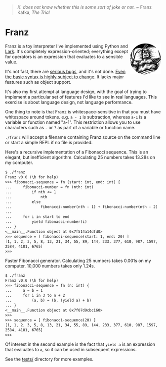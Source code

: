 > _K. does not know whether this is some sort of joke or not._ ~ Franz Kafka, _The Trial_

# Franz
<img align="right" width="100" height="100" src="https://github.com/cwells/franz/blob/master/franz.png">

Franz is a toy interpreter I've implemented using Python and [Lark](https://github.com/erezsh/lark). It's completely
expression-oriented; everything except for operators is an expression that evaluates to a sensible value. 

It's not fast, there are [serious bugs](https://github.com/cwells/franz/issues/1), and it's not done. [Even the basic 
syntax is highly subject to change](https://github.com/cwells/franz/issues/2). It lacks major features 
such as object support.

It's also my first attempt at language design, with the goal of trying to implement a particular set of features 
I'd like to see in real languages. This exercise is about language design, not language performance.

One thing to note is that Franz is whitespace-sensitive in that you must have whitespace around tokens.
e.g. `a - 1` is subtraction, whereas `a-1` is a variable or function named "a-1". This restriction allows
you to use characters such as `-` or `?` as part of a variable or function name.

`./franz` will accept a filename containing Franz source on the command line or 
start a simple REPL if no file is provided.

Here's a recursive implementation of a Fibonacci sequence. This is an elegant, but inefficient algorithm. 
Calculating 25 numbers takes 13.28s on my computer. 

```
$ ./franz 
Franz v0.0 (\h for help)
>>> fibonacci-sequence = fn (start: int, end: int) {
...     fibonacci-number = fn (nth: int)
...         if nth <= 1
...             nth
...         else
...             fibonacci-number(nth - 1) + fibonacci-number(nth - 2)
... 
...     for i in start to end
...         yield fibonacci-number(i)
... }
<__main__.Function object at 0x7f514a14dfd0>
>>> sequence = [ fibonacci-sequence(start: 1, end: 20) ]
[1, 1, 2, 3, 5, 8, 13, 21, 34, 55, 89, 144, 233, 377, 610, 987, 1597, 2584, 4181, 6765]
>>> 
```

Faster Fibonacci generator. Calculating 25 numbers takes 0.001s on my computer. 10,000 numbers takes only 1.24s.
```
$ ./franz 
Franz v0.0 (\h for help)
>>> fibonacci-sequence = fn (n: int) {
...     a = b = 1
...     for i in 3 to n + 2
...         (a, b) = (b, (yield a) + b)
... }
<__main__.Function object at 0x7f07d9cbc160>
>>> 
>>> sequence = [ fibonacci-sequence(20) ]
[1, 1, 2, 3, 5, 8, 13, 21, 34, 55, 89, 144, 233, 377, 610, 987, 1597, 2584, 4181, 6765]
>>> 
```

Of interest in the second example is the fact that `yield a` is an expression that evaluates to `a`, 
so it can be used in subsequent expressions.


See the [tests/](https://github.com/cwells/franz/tree/master/tests) directory for more examples.
